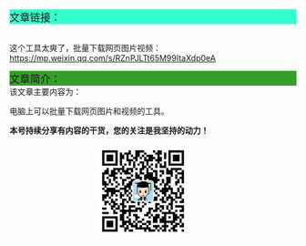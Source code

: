 <div style="background-color:#33ffcc;font-size:18px">文章链接：</div>

<br/>这个工具太爽了，批量下载网页图片视频：<a href="https://mp.weixin.qq.com/s/RZnPJLTt65M99ItaXdp0eA" target="_blank" >https://mp.weixin.qq.com/s/RZnPJLTt65M99ItaXdp0eA</a>



<div style="background-color:RGB(52,160,40);font-size:18px">文章简介：</div>
该文章主要内容为：

电脑上可以批量下载网页图片和视频的工具。

**本号持续分享有内容的干货，您的关注是我坚持的动力！**

<img src="./_assets/clip_image002.jpg" style="width:33%;margin-left:30%" />